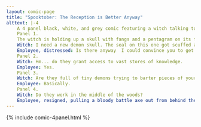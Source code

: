 ```yaml
---
layout: comic-page
title: "Spooktober: The Reception is Better Anyway"
alttext: |-4 
    A 4 panel black, white, and grey comic featuring a witch talking to an employee in a tech store.
    Panel 1.
    The witch is holding up a skull with fangs and a pentagram on its forehead. The pentagram has been disrupted.
    Witch: I need a new demon skull. The seal on this one got scuffed and the demons escaped.
    Employee, distressed: Is there anyway  I could convince you to get a smart phone instead?
    Panel 2.
    Witch: Hm... do they grant access to vast stores of knowledge.
    Employee: Yes.
    Panel 3.
    Witch: Are they full of tiny demons trying to barter pieces of your soul for their meagre services?
    Employee: Basically.
    Panel 4.
    Witch: Do they work in the middle of the woods?
    Employee, resigned, pulling a bloody battle axe out from behind their desk: *sigh* I'll go warm up the pentagram.
---
```

{% include comic-4panel.html %}